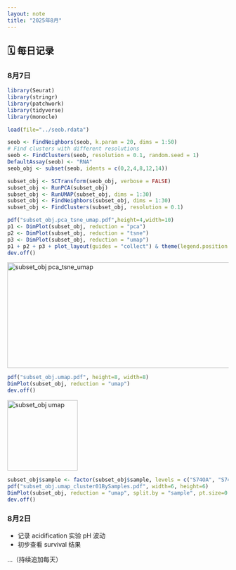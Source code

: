 ```yaml
---
layout: note
title: "2025年8月"
---
```


## 🗓️ 每日记录

### 8月7日
```R
library(Seurat)
library(stringr)
library(patchwork)
library(tidyverse)
library(monocle)

load(file="../seob.rdata")

seob <- FindNeighbors(seob, k.param = 20, dims = 1:50)
# Find clusters with different resolutions
seob <- FindClusters(seob, resolution = 0.1, random.seed = 1)
DefaultAssay(seob) <- "RNA"
seob_obj <- subset(seob, idents = c(0,2,4,8,12,14))

subset_obj <- SCTransform(seob_obj, verbose = FALSE)
subset_obj <- RunPCA(subset_obj)
subset_obj <- RunUMAP(subset_obj, dims = 1:30)
subset_obj <- FindNeighbors(subset_obj, dims = 1:30)
subset_obj <- FindClusters(subset_obj, resolution = 0.1)

pdf("subset_obj.pca_tsne_umap.pdf",height=4,width=10)
p1 <- DimPlot(subset_obj, reduction = "pca")
p2 <- DimPlot(subset_obj, reduction = "tsne")
p3 <- DimPlot(subset_obj, reduction = "umap")
p1 + p2 + p3 + plot_layout(guides = "collect") & theme(legend.position = "top")
dev.off()
```
<img width="600" height="240" alt="subset_obj pca_tsne_umap" src="https://github.com/user-attachments/assets/49e364f9-0cf5-413c-91ed-909862e5d945" />

```R
pdf("subset_obj.umap.pdf", height=8, width=8)
DimPlot(subset_obj, reduction = "umap")
dev.off()
```
<img width="160" height="160" alt="subset_obj umap" src="https://github.com/user-attachments/assets/05980aa0-a753-4310-a76c-11d67761af76" />

```R
subset_obj$sample <- factor(subset_obj$sample, levels = c("S74OA", "S74WT", "S81OA", "S81WT", "S74OAOA", "S74OAWT", "S74WTOA", "S74WTWT", "S81OAOA", "S81OAWT", "S81WTOA", "S81WTWT"))
pdf("subset_obj.umap_cluster01BySamples.pdf", width=6, height=6)
DimPlot(subset_obj, reduction = "umap", split.by = "sample", pt.size=0.5, ncol=4)
dev.off()
```
### 8月2日
- 记录 acidification 实验 pH 波动
- 初步查看 survival 结果

...（持续追加每天）
